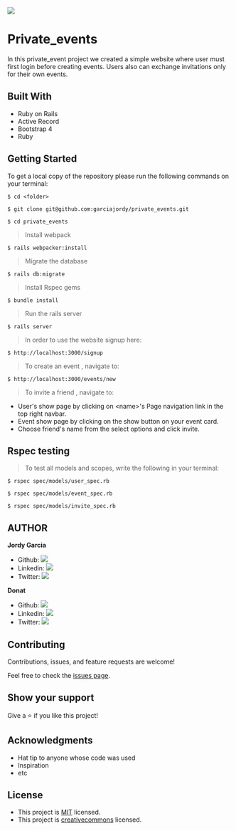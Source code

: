 ![](https://img.shields.io/badge/Microverse-blueviolet)

# Private_events

In this private_event project we created a simple website where user must first login before creating events. Users also can exchange invitations only for their own events.

## Built With

- Ruby on Rails
- Active Record
- Bootstrap 4
- Ruby

## Getting Started

To get a local copy of the repository please run the following commands on your terminal:

```
$ cd <folder>
```

```
$ git clone git@github.com:garciajordy/private_events.git 
```

```
$ cd private_events
```
> Install webpack
```
$ rails webpacker:install 
```

> Migrate the database

```
$ rails db:migrate
```
> Install Rspec gems

```
$ bundle install
```

> Run the rails server

```
$ rails server
```

> In order to use the website signup here:

```
$ http://localhost:3000/signup
```

> To create an event , navigate to:

```
$ http://localhost:3000/events/new
```
> To invite a friend , navigate to:

- User's show page by clicking on \<name>'s Page navigation link in the top right navbar. 
- Event show page by clicking on the show button on your event card.
- Choose friend's name from the select options and click invite.

## Rspec testing
 > To test all models and scopes, write the following in your terminal:
 ```
$ rspec spec/models/user_spec.rb
```
```
$ rspec spec/models/event_spec.rb
```
```
$ rspec spec/models/invite_spec.rb
```
## AUTHOR

**Jordy Garcia**

- Github: [![](https://img.shields.io/badge/GitHub-100000?style=for-the-badge&logo=github&logoColor=white)](https://github.com/garciajordy/)
- Linkedin: [![](https://img.shields.io/badge/LinkedIn-0077B5?style=for-the-badge&logo=linkedin&logoColor=white)](https://www.linkedin.com/in/jordygarcia/)
- Twitter: [![](https://img.shields.io/badge/Twitter-1DA1F2?style=for-the-badge&logo=twitter&logoColor=white)](https://twitter.com/JordyGarcia1994)

**Donat**

- Github: [![](https://img.shields.io/badge/GitHub-100000?style=for-the-badge&logo=github&logoColor=white)](https://github.com/uwadonat)
- Linkedin: [![](https://img.shields.io/badge/LinkedIn-0077B5?style=for-the-badge&logo=linkedin&logoColor=white)](https://www.linkedin.com/in/uwadonat)
- Twitter: [![](https://img.shields.io/badge/Twitter-1DA1F2?style=for-the-badge&logo=twitter&logoColor=white)](https://twitter.com/uwahoroDonat)

## Contributing

Contributions, issues, and feature requests are welcome!

Feel free to check the [issues page](https://github.com/garciajordy/private_events/issues).

## Show your support

Give a ⭐️ if you like this project!

## Acknowledgments

- Hat tip to anyone whose code was used
- Inspiration
- etc

## License

- This project is [MIT](https://opensource.org/licenses/MIT) licensed.
- This project is [creativecommons](https://creativecommons.org/licenses/by-nc/4.0/) licensed.
